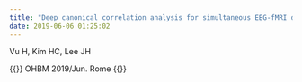 ```yaml
---
title: "Deep canonical correlation analysis for simultaneous EEG-fMRI data: Evaluation from hand clenching"
date: 2019-06-06 01:25:02
---
```


Vu H, Kim HC, Lee JH

{{<format bright-green>}}
OHBM 2019/Jun. Rome
{{</format>}}